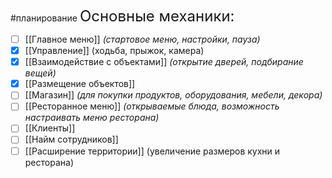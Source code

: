 #планирование
<font size = 5>Основные механики:</font>
- [ ] [[Главное меню]] *(стартовое меню, настройки, пауза)*
- [x] [[Управление]] (ходьба, прыжок, камера)
- [x] [[Взаимодействие с объектами]] *(открытие дверей, подбирание вещей)*
- [x] [[Размещение объектов]]
- [ ] [[Магазин]] *(для покупки продуктов, оборудования, мебели, декора)*
- [ ] [[Ресторанное меню]] *(открываемые блюда, возможность настраивать меню ресторана)*
- [ ] [[Клиенты]]
- [ ] [[Найм сотрудников]]
- [ ] [[Расширение территории]] (увеличение размеров кухни и ресторана)
